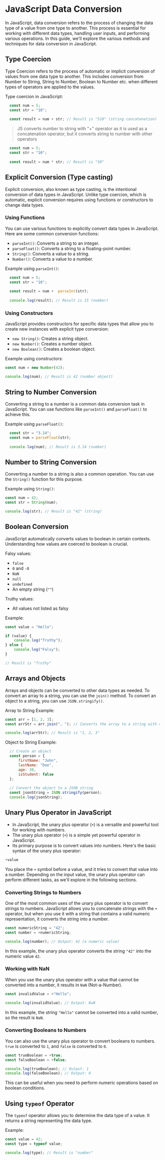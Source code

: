 

# JavaScript Data Conversion

In JavaScript, data conversion refers to the process of changing the data type of a value from one type to another. 
This process is essential for working with different data types, handling user inputs, and performing various operations. 
In this guide, we'll explore the various methods and techniques for data conversion in JavaScript.

## Type Coercion

Type Coercion refers to the process of automatic or implicit conversion of values from one data type to another.
This includes conversion from Number to String, String to Number, Boolean to Number etc. when different types of operators are applied to the values.

Type coercion in JavaScript:
```javascript
  const num = 5;
  const str = "10";
  
  const result = num + str; // Result is "510" (string concatenation)
```
> JS converts number to string with "+" operator as it is used as a concatenation operator, but it converts string to number with other operators

```javascript
  const num = 5;
  const str = "10";
  
  const result = num * str; // Result is "50" 
```

## Explicit Conversion (Type casting)

Explicit conversion, also known as type casting, is the intentional conversion of data types in JavaScript. 
Unlike type coercion, which is automatic, explicit conversion requires using functions or constructors to change data types.

### Using Functions

You can use various functions to explicitly convert data types in JavaScript. Here are some common conversion functions:

- `parseInt()`: Converts a string to an integer.
- `parseFloat()`: Converts a string to a floating-point number.
- `String()`: Converts a value to a string.
- `Number()`: Converts a value to a number.

Example using `parseInt()`:
```javascript
  const num = 5;
  const str = "10";
    
  const result = num +  parseInt(str);
  
  console.log(result); // Result is 15 (number)
```

### Using Constructors

JavaScript provides constructors for specific data types that allow you to create new instances with explicit type conversion:

- `new String()`: Creates a string object.
- `new Number()`: Creates a number object.
- `new Boolean()`: Creates a boolean object.

Example using constructors:
```javascript
const num = new Number(42);

console.log(num); // Result is 42 (number object)
```

## String to Number Conversion

Converting a string to a number is a common data conversion task in JavaScript. You can use functions like `parseInt()` and `parseFloat()` to achieve this.

Example using `parseFloat()`:
```javascript
  const str = "3.14";
  const num = parseFloat(str);
  
  console.log(num); // Result is 3.14 (number)
```

## Number to String Conversion

Converting a number to a string is also a common operation. You can use the `String()` function for this purpose.

Example using `String()`:
```javascript
const num = 42;
const str = String(num);

console.log(str); // Result is "42" (string)
```

## Boolean Conversion

JavaScript automatically converts values to boolean in certain contexts. Understanding how values are coerced to boolean is crucial.

Falsy values:
- `false`
- `0` and `-0`
- `NaN`
- `null`
- `undefined`
- An empty string (`""`)

Truthy values:
- All values not listed as falsy

Example:
```javascript
const value = "Hello";

if (value) {
    console.log("Truthy");
} else {
    console.log("Falsy");
}

// Result is "Truthy"
```

## Arrays and Objects

Arrays and objects can be converted to other data types as needed. To convert an array to a string, you can use the `join()` method. 
To convert an object to a string, you can use `JSON.stringify()`.

Array to String Example:
```javascript
const arr = [1, 2, 3];
const arrStr = arr.join(", "); // Converts the array to a string with commas

console.log(arrStr); // Result is "1, 2, 3"
```

Object to String Example:
```javascript
  // Create an object
  const person = {
      firstName: "John",
      lastName: "Doe",
      age: 30,
      isStudent: false
  };
  
  // Convert the object to a JSON string
  const jsonString = JSON.stringify(person);
  console.log(jsonString);
```


## Unary Plus Operator in JavaScript

-  In JavaScript, the unary plus operator (`+`) is a versatile and powerful tool for working with numbers.
-  The unary plus operator (`+`) is a simple yet powerful operator in JavaScript.
-  Its primary purpose is to convert values into numbers. Here's the basic syntax of the unary plus operator:

```javascript
+value
```

You place the `+` symbol before a value, and it tries to convert that value into a number. 
Depending on the input value, the unary plus operator can perform different tasks, as we'll explore in the following sections.

### Converting Strings to Numbers

One of the most common uses of the unary plus operator is to convert strings to numbers.
JavaScript allows you to concatenate strings with the `+` operator, but when you use it with a string that contains a valid numeric representation, it converts the string into a number.

```javascript
const numericString = "42";
const number = +numericString;

console.log(number); // Output: 42 (a numeric value)
```

In this example, the unary plus operator converts the string `"42"` into the numeric value `42`.


### Working with NaN

When you use the unary plus operator with a value that cannot be converted into a number, it results in `NaN` (Not-a-Number).

```javascript
const invalidValue = +"Hello";

console.log(invalidValue); // Output: NaN
```

In this example, the string `"Hello"` cannot be converted into a valid number, so the result is `NaN`.

### Converting Booleans to Numbers

You can also use the unary plus operator to convert booleans to numbers. `true` is converted to `1`, and `false` is converted to `0`.

```javascript
const trueBoolean = +true;
const falseBoolean = +false;

console.log(trueBoolean); // Output: 1
console.log(falseBoolean); // Output: 0
```

This can be useful when you need to perform numeric operations based on boolean conditions.

## Using `typeof` Operator

The `typeof` operator allows you to determine the data type of a value. It returns a string representing the data type.

Example:
```javascript
const value = 42;
const type = typeof value;

console.log(type); // Result is "number"
```
